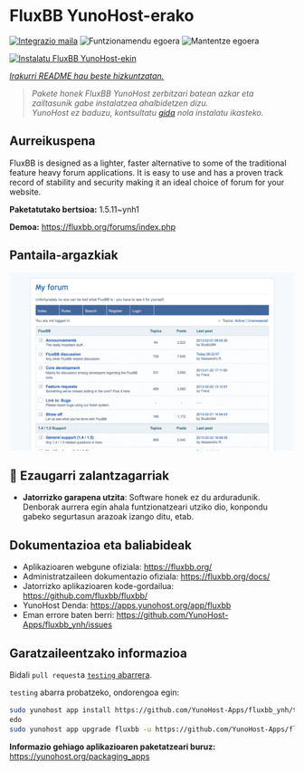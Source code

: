 <!--
Ohart ongi: README hau automatikoki sortu da <https://github.com/YunoHost/apps/tree/master/tools/readme_generator>ri esker
EZ editatu eskuz.
-->

# FluxBB YunoHost-erako

[![Integrazio maila](https://dash.yunohost.org/integration/fluxbb.svg)](https://dash.yunohost.org/appci/app/fluxbb) ![Funtzionamendu egoera](https://ci-apps.yunohost.org/ci/badges/fluxbb.status.svg) ![Mantentze egoera](https://ci-apps.yunohost.org/ci/badges/fluxbb.maintain.svg)

[![Instalatu FluxBB YunoHost-ekin](https://install-app.yunohost.org/install-with-yunohost.svg)](https://install-app.yunohost.org/?app=fluxbb)

*[Irakurri README hau beste hizkuntzatan.](./ALL_README.md)*

> *Pakete honek FluxBB YunoHost zerbitzari batean azkar eta zailtasunik gabe instalatzea ahalbidetzen dizu.*  
> *YunoHost ez baduzu, kontsultatu [gida](https://yunohost.org/install) nola instalatu ikasteko.*

## Aurreikuspena

FluxBB is designed as a lighter, faster alternative to some of the traditional feature heavy forum applications. It is easy to use and has a proven track record of stability and security making it an ideal choice of forum for your website.


**Paketatutako bertsioa:** 1.5.11~ynh1

**Demoa:** <https://fluxbb.org/forums/index.php>

## Pantaila-argazkiak

![FluxBB(r)en pantaila-argazkia](./doc/screenshots/fluxbb_screenshot.png)

## :red_circle: Ezaugarri zalantzagarriak

- **Jatorrizko garapena utzita**: Software honek ez du arduradunik. Denborak aurrera egin ahala funtzionatzeari utziko dio, konpondu gabeko segurtasun arazoak izango ditu, etab.

## Dokumentazioa eta baliabideak

- Aplikazioaren webgune ofiziala: <https://fluxbb.org/>
- Administratzaileen dokumentazio ofiziala: <https://fluxbb.org/docs/>
- Jatorrizko aplikazioaren kode-gordailua: <https://github.com/fluxbb/fluxbb/>
- YunoHost Denda: <https://apps.yunohost.org/app/fluxbb>
- Eman errore baten berri: <https://github.com/YunoHost-Apps/fluxbb_ynh/issues>

## Garatzaileentzako informazioa

Bidali `pull request`a [`testing` abarrera](https://github.com/YunoHost-Apps/fluxbb_ynh/tree/testing).

`testing` abarra probatzeko, ondorengoa egin:

```bash
sudo yunohost app install https://github.com/YunoHost-Apps/fluxbb_ynh/tree/testing --debug
edo
sudo yunohost app upgrade fluxbb -u https://github.com/YunoHost-Apps/fluxbb_ynh/tree/testing --debug
```

**Informazio gehiago aplikazioaren paketatzeari buruz:** <https://yunohost.org/packaging_apps>
